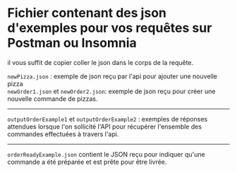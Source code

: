 # Fichier contenant des json d'exemples pour vos requêtes sur Postman ou Insomnia

il vous suffit de copier coller le json dans le corps de la requête.

`newPizza.json` : exemple de json reçu par l'api pour ajouter une nouvelle pizza <br>
`newOrder1.json` et `newOrder2.json`: exemple de json reçu pour créer une nouvelle commande de pizzas. 
<br>

---
`outputOrderExample1` et `outputOrderExample2` : exemples de réponses attendues lorsque l'on sollicité l'API pour récupérer l'ensemble des commandes effectuées à travers l'api.<br>

---

`orderReadyExample.json` contient le JSON reçu pour indiquer qu'une commande a été préparée et est prête pour être livrée.
